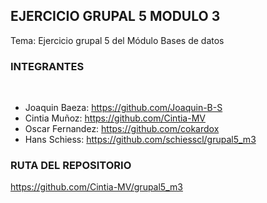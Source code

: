 ## EJERCICIO GRUPAL 5 MODULO 3
Tema: Ejercicio grupal 5 del Módulo Bases de datos
​
### INTEGRANTES
​
- Joaquin Baeza: https://github.com/Joaquin-B-S
- Cintia Muñoz: https://github.com/Cintia-MV
- Oscar Fernandez: https://github.com/cokardox 
- Hans Schiess: https://github.com/schiesscl/grupal5_m3
​
### RUTA DEL REPOSITORIO
https://github.com/Cintia-MV/grupal5_m3

